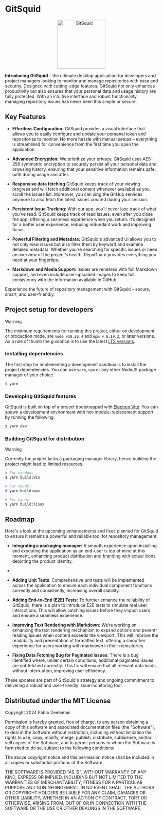 # GitSquid

<p align="center">
  <img src="https://github.com/user-attachments/assets/946604ac-215a-4489-a890-9478e2a2112c" alt="GitSquid" width="160" />
</p>

**Introducing GitSquid** – the ultimate desktop application for developers and project managers looking to monitor and manage repositories with ease and security. Designed with cutting-edge features, GitSquid not only enhances productivity but also ensures that your personal data and usage history are fully protected. With an intuitive interface and robust functionality, managing repository issues has never been this simple or secure.

## Key Features
- **Effortless Configuration:** GitSquid provides a visual interface that allows you to easily configure and update your personal token and repositories to monitor. No more hassle with manual setups – everything is streamlined for convenience from the first time you open the application.

- **Advanced Encryption:** We prioritize your privacy. GitSquid uses AES-256 symmetric encryption to securely persist all your personal data and browsing history, ensuring that your sensitive information remains safe, both during usage and after.

- **Responsive data fetching** GitSquid keeps track of your viewing progress and will fetch additional content whenever availabel as you scroll the issues list. Moreover, you can ping the GitHub services anymore to also fetch the latest issues created during your session.

- **Persistent Issue Tracking:** With our app, you'll never lose track of what you’ve read. GitSquid keeps track of read issues, even after you close the app, offering a seamless experience when you return. It’s designed for a better user experience, reducing redundant work and improving focus.

- **Powerful Filtering and Metadata:** GitSquid's advanced UI allows you to not only view issues but also filter them by keyword and examine detailed metadata. Whether you're searching for specific issues or need an overview of the project’s health, RepoGuard provides everything you need at your fingertips.

- **Markdown and Media Support:** Issues are rendered with full Markdown support, and even include user-uploaded images to keep full consistency with the information available in GitHub.

Experience the future of repository management with GitSquid – secure, smart, and user-friendly.

## Project setup for developers

> [!WARNING]  
> The minimum requirements for running this project, either on development or production mode, are `node v18.20.4` and `npm v.8.19.2`, or later versions. As a rule of thumb the guidance is to use the latest [LTS versions](https://nodejs.org/).

### Installing dependencies

The first step for implementing a development sandbox is to install the project dependencies. You can use `yarn`, `npm` or any other NodeJS package manager of your choice.

```bash
$ yarn
```

### Developing GitSquid features

GitSquid is built on top of a project bootstrapped with [Electron Vite](https://electron-vite.org/). You can spawn a development environment with hot-module-replacement support by running the following.

```bash
$ yarn dev
```

### Building GitSquid for distribution

> [!WARNING]  
> Currently the project lacks a packaging manager library, hence building the project might lead to limited resources.


```bash
# For windows
$ yarn build:win

# For macOS
$ yarn build:mac

# For Linux
$ yarn build:linux
```

## Roadmap

Here's a look at the upcoming enhancements and fixes planned for GitSquid to ensure it remains a powerful and reliable tool for repository management:

- **Integrating a packaging manager:** A smooth experience upon installing and executing the application as an end-user is top of mind at this moment, enhancing product distribution and branding with actual icons depicting the product identity.
- 
- **Adding Unit Tests:** Comprehensive unit tests will be implemented across the application to ensure each individual component functions correctly and consistently, increasing overall stability.

- **Adding End-to-End (E2E) Tests:** To further enhance the reliability of GitSquid, there is a plan to introduce E2E tests to simulate real user interactions. This will allow catching issues before they impact users and ensure a seamless experience.

- **Improving Text Rendering with Markdown:** We’re working on enhancing the text rendering mechanism to expand options and peventr reading issues when content exceeds the viewport. This will improve the readability and presentation of formatted text, offering a smoother experience for users working with markdown in their repositories.

- **Fixing Data Fetching Bug for Paginated Issues:** There is a bug identified where, under certain conditions, additional paginated issues are not fetched correctly. This fix will ensure that all relevant data loads without interruption, improving user efficiency.

These updates are part of GitSquid's strategy and ongoing commitment to delivering a robust and user-friendly issue monitoring tool.


## Distributed under the MIT License

Copyright 2024 Pablo Deeleman

Permission is hereby granted, free of charge, to any person obtaining a copy of this software and associated documentation files (the "Software"), to deal in the Software without restriction, including without limitation the rights to use, copy, modify, merge, publish, distribute, sublicense, and/or sell copies of the Software, and to permit persons to whom the Software is furnished to do so, subject to the following conditions:

The above copyright notice and this permission notice shall be included in all copies or substantial portions of the Software.

THE SOFTWARE IS PROVIDED "AS IS", WITHOUT WARRANTY OF ANY KIND, EXPRESS OR IMPLIED, INCLUDING BUT NOT LIMITED TO THE WARRANTIES OF MERCHANTABILITY, FITNESS FOR A PARTICULAR PURPOSE AND NONINFRINGEMENT. IN NO EVENT SHALL THE AUTHORS OR COPYRIGHT HOLDERS BE LIABLE FOR ANY CLAIM, DAMAGES OR OTHER LIABILITY, WHETHER IN AN ACTION OF CONTRACT, TORT OR OTHERWISE, ARISING FROM, OUT OF OR IN CONNECTION WITH THE SOFTWARE OR THE USE OR OTHER DEALINGS IN THE SOFTWARE.
